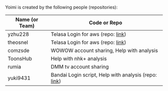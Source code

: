 Yoimi is created by the following people (repositories):

| Name (or Team)    | Code or Repo                                                                                                 |
| ----------------- | ------------------------------------------------------------------------------------------------------------ |
| yzhu228           | Telasa Login for aws (repo: [link](https://github.com/yzhu228/aws-cognito-srp))    |
| theosnel          | Telasa Login for aws (repo: [link](https://github.com/theosnel/python-xsense))                               |
| comzsde           | WOWOW account sharing, Help with analysis                                                                    |
| ToonsHub          | Help with nhk+ analysis                                                                                      |
| rumia             | DMM tv account sharing                                                                                       |
| yuki9431          | Bandai Login script, Help with analysis (repo: [link](https://github.com/yuki9431/scraper_gundam_mobile))    |
